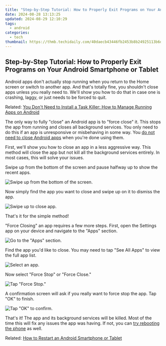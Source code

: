 ```yaml
---
title: "Step-by-Step Tutorial: How to Properly Exit Programs on Your Android Smartphone or Tablet"
date: 2024-08-28 13:13:25
updated: 2024-08-29 12:10:29
tags:
  - android
categories:
  - tech
thumbnail: https://thmb.techidaily.com/40daecb43446fb2453b8b24925113b6da283db2cd97d0ca36a025eac943294f5.jpg
---
```


## Step-by-Step Tutorial: How to Properly Exit Programs on Your Android Smartphone or Tablet

Android apps don't actually stop running when you return to the Home screen or switch to another app. And that's totally fine, you shouldn't close apps unless you really need to. We'll show you how to do that in case one is crashing, laggy, or just needs to be forced to quit.

Related: [You Don't Need to Install a Task Killer: How to Manage Running Apps on Android](https://audio-shaping.techidaily.com/new-streamlining-sound-creation-the-6-most-user-friendly-free-online-auditory-editing-tools/) 

 The only way to fully "close" an Android app is to "force close" it. This stops the app from running and closes all background services. You only need to do this if an app is unresponsive or misbehaving in some way. You [do not need to close Android apps](https://fox-blue.techidaily.com/updated-2024-approved-unpacking-virtual-reality-its-upside-and-downside/) when you're done using them.

 First, we'll show you how to close an app in a less aggressive way. This method will close the app but not kill all the background services entirely. In most cases, this will solve your issues.

 Swipe up from the bottom of the screen and pause halfway up to show the recent apps.

![Swipe up from the bottom of the screen.](https://static1.howtogeekimages.com/wordpress/wp-content/uploads/2014/09/2022-01-11_16-50-40.png) 

 Now simply find the app you want to close and swipe up on it to dismiss the app.

![Swipe up to close app.](https://static1.howtogeekimages.com/wordpress/wp-content/uploads/2014/09/2022-01-11_16-51-29.png) 

 That's it for the simple method!

 "Force Closing" an app requires a few more steps. First, open the Settings app on your device and navigate to the "Apps" section.

![Go to the "Apps" section.](https://static1.howtogeekimages.com/wordpress/wp-content/uploads/2014/09/2022-01-11_16-53-06.png) 

 Find the app you'd like to close. You may need to tap "See All Apps" to view the full app list.

![Select an app.](https://static1.howtogeekimages.com/wordpress/wp-content/uploads/2014/09/2022-01-11_16-54-01.png) 

 Now select "Force Stop" or "Force Close."

![Tap "Force Stop."](https://static1.howtogeekimages.com/wordpress/wp-content/uploads/2014/09/2022-01-11_16-54-37.png) 

 A confirmation screen will ask if you really want to force stop the app. Tap "OK" to finish.

![Tap "OK" to confirm.](https://static1.howtogeekimages.com/wordpress/wp-content/uploads/2014/09/2022-01-11_16-55-18.png) 

 That's it! The app and its background services will be killed. Most of the time this will fix any issues the app was having. If not, you can [try rebooting the phone](https://location-fake.techidaily.com/3utools-virtual-location-not-working-on-apple-iphone-8-fix-now-drfone-by-drfone-virtual-ios/) as well.

Related: [How to Restart an Android Smartphone or Tablet](https://location-fake.techidaily.com/3utools-virtual-location-not-working-on-apple-iphone-8-fix-now-drfone-by-drfone-virtual-ios/)

<ins class="adsbygoogle"
     style="display:block"
     data-ad-format="autorelaxed"
     data-ad-client="ca-pub-7571918770474297"
     data-ad-slot="1223367746"></ins>



<ins class="adsbygoogle"
     style="display:block"
     data-ad-client="ca-pub-7571918770474297"
     data-ad-slot="8358498916"
     data-ad-format="auto"
     data-full-width-responsive="true"></ins>
